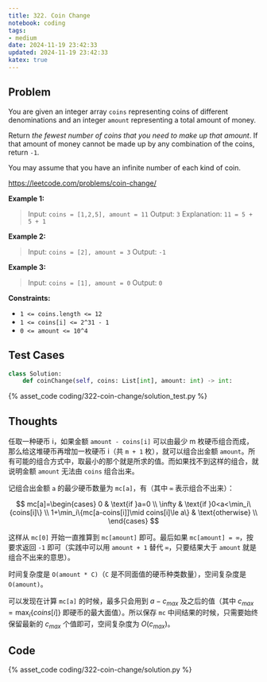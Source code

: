 ```yaml
---
title: 322. Coin Change
notebook: coding
tags:
- medium
date: 2024-11-19 23:42:33
updated: 2024-11-19 23:42:33
katex: true
---
```

## Problem

You are given an integer array `coins` representing coins of different denominations and an integer `amount` representing a total amount of money.

Return _the fewest number of coins that you need to make up that amount_. If that amount of money cannot be made up by any combination of the coins, return `-1`.

You may assume that you have an infinite number of each kind of coin.

<https://leetcode.com/problems/coin-change/>

**Example 1:**

> Input: `coins = [1,2,5], amount = 11`
> Output: `3`
> Explanation: `11 = 5 + 5 + 1`

**Example 2:**

> Input: `coins = [2], amount = 3`
> Output: `-1`

**Example 3:**

> Input: `coins = [1], amount = 0`
> Output: `0`

**Constraints:**

- `1 <= coins.length <= 12`
- `1 <= coins[i] <= 2^31 - 1`
- `0 <= amount <= 10^4`

## Test Cases

``` python
class Solution:
    def coinChange(self, coins: List[int], amount: int) -> int:
```

{% asset_code coding/322-coin-change/solution_test.py %}

## Thoughts

任取一种硬币 i，如果金额 `amount - coins[i]` 可以由最少 m 枚硬币组合而成，那么给这堆硬币再增加一枚硬币 i（共 `m + 1` 枚），就可以组合出金额 `amount`。所有可能的组合方式中，取最小的那个就是所求的值。而如果找不到这样的组合，就说明金额 `amount` 无法由 `coins` 组合出来。

记组合出金额 `a` 的最少硬币数量为 `mc[a]`，有（其中 `∞` 表示组合不出来）：

$$
mc[a]=\begin{cases}
  0 & \text{if }a=0 \\
  \infty & \text{if }0<a<\min_i\{coins[i]\} \\
  1+\min_i\{mc[a-coins[i]]\mid coins[i]\le a\} & \text{otherwise} \\
\end{cases}
$$

这样从 `mc[0]` 开始一直推算到 `mc[amount]` 即可。最后如果 `mc[amount] = ∞`，按要求返回 `-1` 即可（实践中可以用 `amount + 1` 替代 `∞`，只要结果大于 `amount` 就是组合不出来的意思）。

时间复杂度是 `O(amount * C)`（`C` 是不同面值的硬币种类数量），空间复杂度是 `O(amount)`。

可以发现在计算 `mc[a]` 的时候，最多只会用到 $a-c_{max}$ 及之后的值（其中 $c_{max}=\max_i\{coins[i]\}$ 即硬币的最大面值）。所以保存 `mc` 中间结果的时候，只需要始终保留最新的 $c_{max}$ 个值即可，空间复杂度为 $O(c_{max})$。

## Code

{% asset_code coding/322-coin-change/solution.py %}

